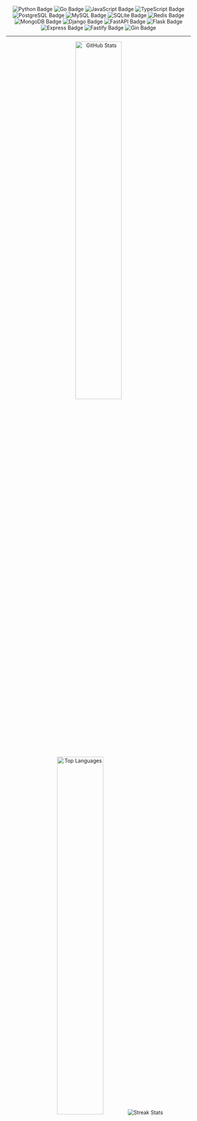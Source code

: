 <p style="text-align: center;">
    <img src="https://img.shields.io/badge/Python-Informational?style=flat&logo=python&logoColor=white&color=3776AB"
        alt="Python Badge" />
    <img src="https://img.shields.io/badge/Go-Informational?style=flat&logo=go&logoColor=white&color=00ADD8"
        alt="Go Badge" />
    <img src="https://img.shields.io/badge/JavaScript-Informational?style=flat&logo=javascript&logoColor=black&color=F7DF1E"
        alt="JavaScript Badge" />
    <img src="https://img.shields.io/badge/TypeScript-Informational?style=flat&logo=typescript&logoColor=white&color=3178C6"
        alt="TypeScript Badge" />
    <img src="https://img.shields.io/badge/PostgreSQL-Informational?style=flat&logo=postgresql&logoColor=white&color=4169E1"
        alt="PostgreSQL Badge" />
    <img src="https://img.shields.io/badge/MySQL-Informational?style=flat&logo=mysql&logoColor=white&color=4479A1"
        alt="MySQL Badge" />
    <img src="https://img.shields.io/badge/SQLite-Informational?style=flat&logo=sqlite&logoColor=white&color=003B57"
        alt="SQLite Badge" />
    <img src="https://img.shields.io/badge/Redis-Informational?style=flat&logo=redis&logoColor=white&color=DC382D"
        alt="Redis Badge" />
    <img src="https://img.shields.io/badge/MongoDB-Informational?style=flat&logo=mongodb&logoColor=white&color=4DB33D"
        alt="MongoDB Badge" />
    <img src="https://img.shields.io/badge/Django-Informational?style=flat&logo=django&logoColor=white&color=092E20"
        alt="Django Badge" />
    <img src="https://img.shields.io/badge/FastAPI-Informational?style=flat&logo=fastapi&logoColor=white&color=000000"
        alt="FastAPI Badge" />
    <img src="https://img.shields.io/badge/Flask-Informational?style=flat&logo=flask&logoColor=white&color=000000"
        alt="Flask Badge" />
    <img src="https://img.shields.io/badge/Express-Informational?style=flat&logo=express&logoColor=white&color=000000"
        alt="Express Badge" />
    <img src="https://img.shields.io/badge/Fastify-Informational?style=flat&logo=fastify&logoColor=white&color=000000"
        alt="Fastify Badge" />
    <img src="https://img.shields.io/badge/Gin-Informational?style=flat&logo=gin&logoColor=white&color=00ADD8"
        alt="Gin Badge" />
</p>

<hr>

<p align="center">
    <picture>
        <source
            srcset="https://github-readme-stats.vercel.app/api?username=bezstrok&show_icons=true&include_all_commits=true&hide_border=true&hide=issues,contribs&rank_icon=github&theme=github_dark&bg_color=00000000"
            media="(prefers-color-scheme: dark)" />
        <source
            srcset="https://github-readme-stats.vercel.app/api?username=bezstrok&include_all_commits=true&hide_border=true&hide=issues,contribs&rank_icon=github&theme=transparent&show_icons=true&bg_color=00000000"
            media="(prefers-color-scheme: light), (prefers-color-scheme: no-preference)" />
        <img height="50%" alt="GitHub Stats" />
    </picture>
    <picture>
        <source
            srcset="https://github-readme-stats.vercel.app/api/top-langs?username=bezstrok&theme=github_dark&layout=normal&hide_border=true&langs_count=6&bg_color=00000000"
            media="(prefers-color-scheme: dark)" />
        <source
            srcset="https://github-readme-stats.vercel.app/api/top-langs?username=bezstrok&theme=transparent&layout=normal&hide_border=true&langs_count=6&bg_color=00000000"
            media="(prefers-color-scheme: light), (prefers-color-scheme: no-preference)" />
        <img height="50%" alt="Top Languages" />
    </picture>
    <picture>
        <source
            srcset="https://github-readme-streak-stats.herokuapp.com?user=bezstrok&theme=github-dark-blue&hide_border=true&background=00000000"
            media="(prefers-color-scheme: dark)" />
        <source
            srcset="https://github-readme-streak-stats.herokuapp.com?user=bezstrok&theme=transparent&hide_border=true&background=00000000"
            media="(prefers-color-scheme: light), (prefers-color-scheme: no-preference)" />
        <img alt="Streak Stats" />
    </picture>
</p>